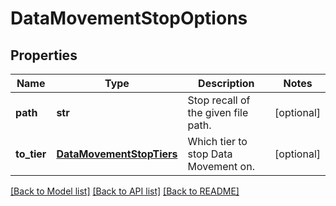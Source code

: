 # DataMovementStopOptions

## Properties
Name | Type | Description | Notes
------------ | ------------- | ------------- | -------------
**path** | **str** | Stop recall of the given file path. | [optional] 
**to_tier** | [**DataMovementStopTiers**](DataMovementStopTiers.md) | Which tier to stop Data Movement on. | [optional] 

[[Back to Model list]](../README.md#documentation-for-models) [[Back to API list]](../README.md#documentation-for-api-endpoints) [[Back to README]](../README.md)


